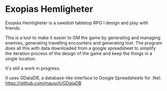 # Exopias Hemligheter
Exopias Hemligheter is a swedish tabletop RPG I design and play with friends.

This is a tool to make it easier to GM the game by generating and managing enemies, generating travelling encounters and generating loot. The program does all this with data downloaded from a google spreadsheet to simplify the iteration process of the design of the game and keep the things in a single location.

It's still a work in progress.

It uses GDataDB, a database-like interface to Google Spreadsheets for .Net: https://github.com/mausch/GDataDB
